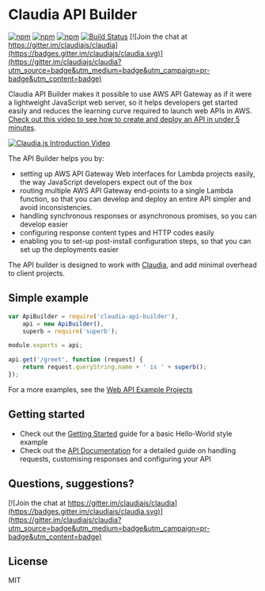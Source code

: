 # Claudia API Builder

[![npm](https://img.shields.io/npm/v/claudia-api-builder.svg?maxAge=2592000?style=plastic)](https://www.npmjs.com/package/claudia-api-builder)
[![npm](https://img.shields.io/npm/dt/claudia-api-builder.svg?maxAge=2592000?style=plastic)](https://www.npmjs.com/package/claudia-api-builder)
[![npm](https://img.shields.io/npm/l/claudia-api-builder.svg?maxAge=2592000?style=plastic)](https://github.com/claudiajs/claudia-api-builder/blob/master/LICENSE)
[![Build Status](https://travis-ci.org/claudiajs/claudia-api-builder.svg?branch=master)](https://travis-ci.org/claudiajs/claudia-api-builder)
[![Join the chat at https://gitter.im/claudiajs/claudia](https://badges.gitter.im/claudiajs/claudia.svg)](https://gitter.im/claudiajs/claudia?utm_source=badge&utm_medium=badge&utm_campaign=pr-badge&utm_content=badge)

Claudia API Builder makes it possible to use AWS API Gateway as if it were a lightweight JavaScript web server, so it helps developers get started easily and reduces the learning curve required to launch web APIs in AWS. [Check out this video to see how to create and deploy an API in under 5 minutes](https://vimeo.com/156232471).

[![Claudia.js Introduction Video](https://claudiajs.com/assets/claudia-intro-video.png)](https://vimeo.com/156232471)

The API Builder helps you by:

* setting up AWS API Gateway Web interfaces for Lambda projects easily, the way JavaScript developers expect out of the box
* routing multiple AWS API Gateway end-points to a single Lambda function, so that you can develop and deploy an entire API simpler and avoid inconsistencies.
* handling synchronous responses or asynchronous promises, so you can develop easier
* configuring response content types and HTTP codes easily
* enabling you to set-up post-install configuration steps, so that you can set up the deployments easier

The API builder is designed to work with [Claudia](https://github.com/claudiajs), and add minimal overhead to client projects. 

## Simple example

```javascript
var ApiBuilder = require('claudia-api-builder'),
	api = new ApiBuilder(),
	superb = require('superb');

module.exports = api;

api.get('/greet', function (request) {
	return request.queryString.name + ' is ' + superb();
});
```

For a more examples, see the [Web API Example Projects](https://github.com/claudiajs/example-projects#web-api)

## Getting started

* Check out the [Getting Started](https://claudiajs.com/tutorials/hello-world-api-gateway.html) guide for a basic Hello-World style example
* Check out the [API Documentation](docs/api.md) for a detailed guide on handling requests, customising responses and configuring your API

## Questions, suggestions? 
[![Join the chat at https://gitter.im/claudiajs/claudia](https://badges.gitter.im/claudiajs/claudia.svg)](https://gitter.im/claudiajs/claudia?utm_source=badge&utm_medium=badge&utm_campaign=pr-badge&utm_content=badge)


## License

MIT
